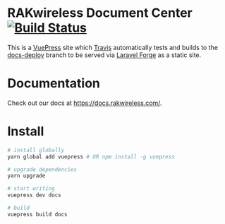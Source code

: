 # RAKwireless Document Center [![Build Status](https://travis-ci.org/RAKwirelessDev/rakwireless-docs.svg?branch=master)](https://travis-ci.org/RAKwirelessDev/rakwireless-docs)
This is a [VuePress](https://vuepress.vuejs.org/) site which [Travis](hhttps://travis-ci.org/RAKwirelessDev/rakwireless-docs) automatically tests and builds to the [docs-deploy](https://github.com/RAKwirelessDev/rakwireless-docs/tree/docs-deploy) branch to be served via [Laravel Forge](https://forge.laravel.com/) as a static site.

# Documentation
Check out our docs at https://docs.rakwireless.com/.

# Install
```bash
# install globally
yarn global add vuepress # OR npm install -g vuepress

# upgrade dependencies
yarn upgrade

# start writing
vuepress dev docs

# build
vuepress build docs
```